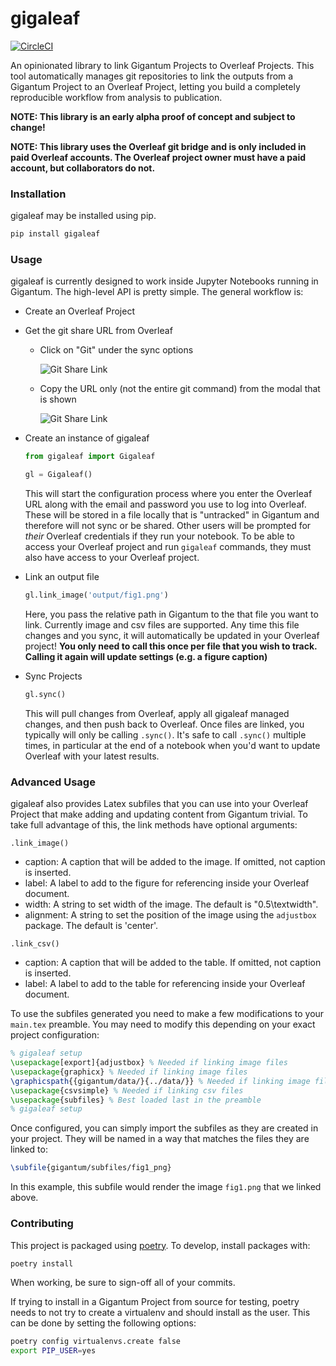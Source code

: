 # gigaleaf
[![CircleCI](https://circleci.com/gh/gigantum/gigaleaf/tree/master.svg?style=svg)](https://circleci.com/gh/gigantum/gigaleaf/tree/master)

An opinionated library to link Gigantum Projects to Overleaf Projects. This tool automatically manages git repositories
to link the outputs from a Gigantum Project to an Overleaf Project, letting you build a completely reproducible 
workflow from analysis to publication.

**NOTE: This library is an early alpha proof of concept and subject to change!**

**NOTE: This library uses the Overleaf git bridge and is only included in paid Overleaf accounts. The Overleaf project
owner must have a paid account, but collaborators do not.**

### Installation
gigaleaf may be installed using pip.

```bash
pip install gigaleaf
```

### Usage

gigaleaf is currently designed to work inside Jupyter Notebooks running in Gigantum. The high-level API is pretty simple. The general workflow is:

* Create an Overleaf Project
  
* Get the git share URL from Overleaf
  * Click on "Git" under the sync options
    
    ![Git Share Link](./imgs/git_link.png)
    
  * Copy the URL only (not the entire git command) from the modal that is shown
    
    ![Git Share Link](./imgs/git_link_modal.png)

* Create an instance of gigaleaf

  ```python
  from gigaleaf import Gigaleaf
  
  gl = Gigaleaf()
  ```
  
  This will start the configuration process where you enter the Overleaf URL along with
  the email and password you use to log into Overleaf. These will be stored in a file locally that is "untracked" in 
  Gigantum and therefore will not sync or be shared. Other users will be prompted for _their_ Overleaf credentials if
  they run your notebook. To be able to access your Overleaf project and run `gigaleaf` commands, they must also have 
  access to your Overleaf project. 
  
* Link an output file

  ```python
  gl.link_image('output/fig1.png')
  ```
  
  Here, you pass the relative path in Gigantum to the that file you want to link. Currently image and csv files are
  supported. Any time this file changes and you sync, it will automatically be updated in your Overleaf project! 
  **You only need to call this once per file that you wish to track. Calling it again will update settings (e.g.
  a figure caption)**
  
* Sync Projects

  ```python
  gl.sync()
  ```
  
  This will pull changes from Overleaf, apply all gigaleaf managed changes, and then push back to Overleaf. Once files
  are linked, you typically will only be calling `.sync()`. It's safe to call `.sync()` multiple times, in particular
  at the end of a notebook when you'd want to update Overleaf with your latest results.

### Advanced Usage

gigaleaf also provides Latex subfiles that you can use into your Overleaf Project that make adding and updating content
from Gigantum trivial. To take full advantage of this, the link methods have optional arguments:

`.link_image()` 

* caption: A caption that will be added to the image. If omitted, not caption is inserted.
* label: A label to add to the figure for referencing inside your Overleaf document.
* width: A string to set width of the image. The default is "0.5\\textwidth".
* alignment: A string to set the position of the image using the `adjustbox` package. The default is 'center'.

`.link_csv()` 

* caption: A caption that will be added to the table. If omitted, not caption is inserted.
* label: A label to add to the table for referencing inside your Overleaf document.

To use the subfiles generated you need to make a few modifications to your `main.tex` preamble. You may need to modify
this depending on your exact project configuration:

```latex
% gigaleaf setup
\usepackage[export]{adjustbox} % Needed if linking image files
\usepackage{graphicx} % Needed if linking image files
\graphicspath{{gigantum/data/}{../data/}} % Needed if linking image files
\usepackage{csvsimple} % Needed if linking csv files
\usepackage{subfiles} % Best loaded last in the preamble
% gigaleaf setup
```

Once configured, you can simply import the subfiles as they are created in your project. They will be named in a way
that matches the files they are linked to:

```latex
\subfile{gigantum/subfiles/fig1_png}
```

In this example, this subfile would render the image `fig1.png` that we linked above.


### Contributing

This project is packaged using [poetry](https://python-poetry.org/). To develop, install packages with:

```bash
poetry install
```

When working, be sure to sign-off all of your commits.

If trying to install in a Gigantum Project from source for testing, poetry needs to not try to create a virtualenv
and should install as the user. This can be done by setting the following options:

```bash
poetry config virtualenvs.create false
export PIP_USER=yes
```
